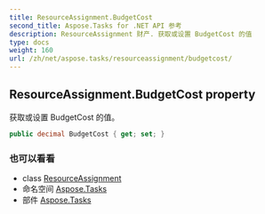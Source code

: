 ```yaml
---
title: ResourceAssignment.BudgetCost
second_title: Aspose.Tasks for .NET API 参考
description: ResourceAssignment 财产. 获取或设置 BudgetCost 的值
type: docs
weight: 160
url: /zh/net/aspose.tasks/resourceassignment/budgetcost/
---
```

## ResourceAssignment.BudgetCost property

获取或设置 BudgetCost 的值。

```csharp
public decimal BudgetCost { get; set; }
```

### 也可以看看

* class [ResourceAssignment](../)
* 命名空间 [Aspose.Tasks](../../resourceassignment/)
* 部件 [Aspose.Tasks](../../../)


